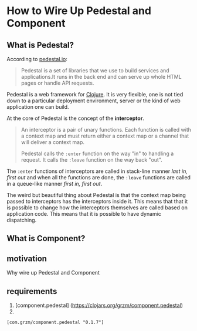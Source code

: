 # How to Wire Up Pedestal and Component

## What is Pedestal?

According to [pedestal.io](http://pedestal.io/):

> Pedestal is a set of libraries that we use to build services and applications.It runs in the back end and can serve up whole HTML pages or handle API requests.

Pedestal is a web framework for [Clojure](https://clojure.org/).
It is very flexible, one is not tied down to a particular deployment environment, server or the kind of web application one can build.

At the core of Pedestal is the concept of the **interceptor**.

> An interceptor is a pair of unary functions. Each function is called with a context map and must return either a context map or a channel that will deliver a context map.
>
> Pedestal calls the `:enter` function on the way "in" to handling a request. It calls the `:leave` function on the way back "out".

The `:enter` functions of interceptors are called in stack-line manner *last in, first out* and when all the functions are done, the `:leave` functions are called in a queue-like manner *first in, first out*. 

The weird but beautiful thing about Pedestal is that the context map being passed to interceptors has the interceptors inside it.
This means that that it is possible to change how the interceptors themselves are called based on application code.
This means that it is possible to have dynamic dispatching.



## What is Component?

## motivation

Why wire up Pedestal and Component 

## requirements



1. [component.pedestal] (https://clojars.org/grzm/component.pedestal)
2. 

`[com.grzm/component.pedestal "0.1.7"]`
